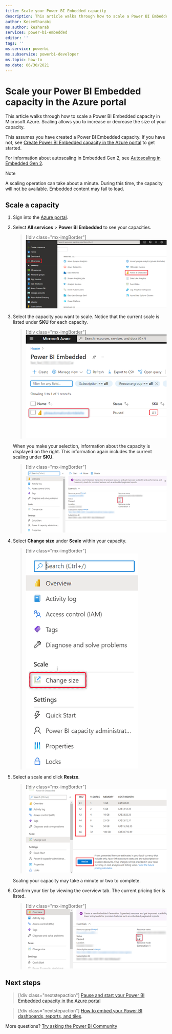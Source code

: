 ```yaml
---
title: Scale your Power BI Embedded capacity
description: This article walks through how to scale a Power BI Embedded capacity in Microsoft Azure.
author: KesemSharabi
ms.author: kesharab
services: power-bi-embedded
editor: ''
tags: ''
ms.service: powerbi
ms.subservice: powerbi-developer
ms.topic: how-to
ms.date: 06/30/2021
---
```


# Scale your Power BI Embedded capacity in the Azure portal

This article walks through how to scale a Power BI Embedded capacity in Microsoft Azure. Scaling allows you to increase or decrease the size of your capacity.

This assumes you have created a Power BI Embedded capacity. If you have not, see [Create Power BI Embedded capacity in the Azure portal](azure-pbie-create-capacity.md) to get started.

For information about autoscaling in Embedded Gen 2, see [Autoscaling in Embedded Gen 2](power-bi-embedded-generation-2.md#autoscaling-in-embedded-gen2).

> [!NOTE]
> A scaling operation can take about a minute. During this time, the capacity will not be available. Embedded content may fail to load.

## Scale a capacity

1. Sign into the [Azure portal](https://portal.azure.com/).

2. Select **All services** > **Power BI Embedded** to see your capacities.

    > [!div class="mx-imgBorder"]
    > ![All services within Azure portal](media/azure-pbie-scale-capacity/azure-portal-more-services.png)

3. Select the capacity you want to scale. Notice that the current scale is listed under **SKU** for each capacity.

    > [!div class="mx-imgBorder"]
    > ![Power BI Embedded capacity list within Azure portal](media/azure-pbie-scale-capacity/azure-portal-capacity-list.png)

    When you make your selection, information about the capacity is displayed on the right. This information again includes the current scaling under **SKU**.

    > [!div class="mx-imgBorder"]
    > ![Essential information](media/azure-pbie-scale-capacity/azure-portal-capacity-info.png)

4. Select **Change size** under **Scale** within your capacity.

    > [!div class="mx-imgBorder"]
    > ![Change size option under scale](media/azure-pbie-scale-capacity/azure-portal-scale-pricing-tier.png)

5. Select a scale and click **Resize**.

    > [!div class="mx-imgBorder"]
    > ![New scale selection](media/azure-pbie-scale-capacity/azure-portal-scale-pricing-info.png)

    Scaling your capacity may take a minute or two to complete.

6. Confirm your tier by viewing the overview tab. The current pricing tier is listed.

    > [!div class="mx-imgBorder"]
    > ![Confirm current tier](media/azure-pbie-scale-capacity/azure-portal-confirm-tier.png)

## Next steps

> [!div class="nextstepaction"]
> [Pause and start your Power BI Embedded capacity in the Azure portal](azure-pbie-pause-start.md)

> [!div class="nextstepaction"]
> [How to embed your Power BI dashboards, reports, and tiles](https://powerbi.microsoft.com/documentation/powerbi-developer-embedding-content/).

More questions? [Try asking the Power BI Community](https://community.powerbi.com/)

